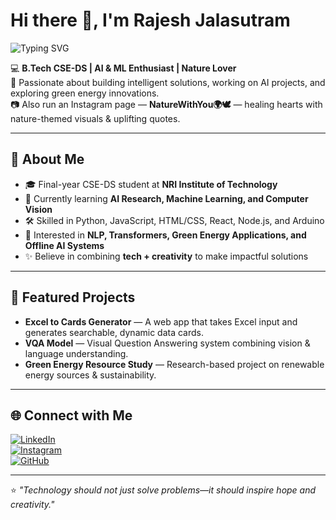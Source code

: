 # Hi there 👋, I'm Rajesh Jalasutram

![Typing SVG](https://readme-typing-svg.demolab.com?font=Fira+Code&size=22&pause=500&color=ffffff&background=0d1117&width=720&height=110&padding=10&lines=FSD&AIML+%26+Enthusiast;Nature+Lover;Open+Source+Contributor)


💻 **B.Tech CSE-DS | AI & ML Enthusiast | Nature Lover**  
🚀 Passionate about building intelligent solutions, working on AI projects, and exploring green energy innovations.  
📷 Also run an Instagram page — **NatureWithYou🌍🕊️** — healing hearts with nature-themed visuals & uplifting quotes.

---

## 🔹 About Me  
- 🎓 Final-year CSE-DS student at **NRI Institute of Technology**  
- 🌱 Currently learning **AI Research, Machine Learning, and Computer Vision**  
- 🛠 Skilled in Python, JavaScript, HTML/CSS, React, Node.js, and Arduino  
- 🧠 Interested in **NLP, Transformers, Green Energy Applications, and Offline AI Systems**  
- ✨ Believe in combining **tech + creativity** to make impactful solutions

---

## 📌 Featured Projects  
- **Excel to Cards Generator** — A web app that takes Excel input and generates searchable, dynamic data cards.  
- **VQA Model** — Visual Question Answering system combining vision & language understanding.  
- **Green Energy Resource Study** — Research-based project on renewable energy sources & sustainability.

---

## 🌐 Connect with Me  
[![LinkedIn](https://img.shields.io/badge/LinkedIn-Connect-blue?style=for-the-badge&logo=linkedin)](https://www.linkedin.com/in/jalasutram-rajesh-92815a26a?utm_source=share&utm_campaign=share_via&utm_content=profile&utm_medium=android_app)  
[![Instagram](https://img.shields.io/badge/Instagram-NatureWithYou🌍🕊️-pink?style=for-the-badge&logo=instagram)](https://www.instagram.com/nature.therapii)  
[![GitHub](https://img.shields.io/badge/GitHub-Follow-black?style=for-the-badge&logo=github)](https://github.com/jalasutramprabhakararao)

---

⭐ *"Technology should not just solve problems—it should inspire hope and creativity."*
